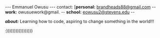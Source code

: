 --- Emmanuel Owusu ---
contact: [**personal:** brandheads88@gmail.com -- 
          **work:** owusuework@gmail. --
          **school:** eowusu2@stevens.edu --


**_about:_** Learning how to code, aspiring to change something in the world!!!

:)))))))))))))))))
